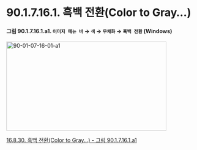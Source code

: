 # 90.1.7.16.1. 흑백 전환(Color to Gray…)

<a id="90-01-07-16-01-a1"></a>

#### 그림 90.1.7.16.1.a1. `이미지 메뉴 바` → `색` → `무채화` → `흑백 전환` (Windows)
<img width="418" height="233" alt="90-01-07-16-01-a1" src="https://github.com/user-attachments/assets/6014d2fe-dbde-4946-881f-34a13b1e2276" />

[16.8.30. 흑백 전환(Color to Gray…) - 그림 90.1.7.16.1.a1](./16-08-30-color-to-gray.md#90-01-07-16-01-a1)
